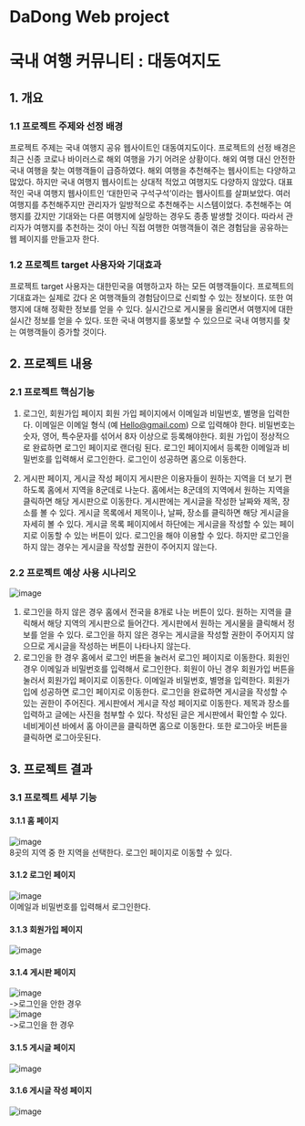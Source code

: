 # DaDong Web project

# 국내 여행 커뮤니티 : 대동여지도
## 1.	개요
### 1.1	프로젝트 주제와 선정 배경
프로젝트 주제는 국내 여행지 공유 웹사이트인 대동여지도이다. 프로젝트의 선정 배경은 최근 신종 코로나 바이러스로 해외 여행을 가기 어려운 상황이다. 해외 여행 대신 안전한 국내 여행을 찾는 여행객들이 급증하였다. 해외 여행을 추천해주는 웹사이트는 다양하고 많았다. 하지만 국내 여행지 웹사이트는 상대적 적었고 여행지도 다양하지 않았다. 대표적인 국내 여행지 웹사이트인 ‘대한민국 구석구석’이라는 웹사이트를 살펴보았다. 여러 여행지를 추천해주지만 관리자가 일방적으로 추천해주는 시스템이었다. 추천해주는 여행지를 갔지만 기대와는 다른 여행지에 실망하는 경우도 종종 발생할 것이다. 따라서 관리자가 여행지를 추천하는 것이 아닌 직접 여행한 여행객들이 겪은 경험담을 공유하는 웹 페이지를 만들고자 한다.
### 1.2	프로젝트 target 사용자와 기대효과
프로젝트 target 사용자는 대한민국을 여행하고자 하는 모든 여행객들이다. 프로젝트의 기대효과는 실제로 갔다 온 여행객들의 경험담이므로 신뢰할 수 있는 정보이다. 또한 여행지에 대해 정확한 정보를 얻을 수 있다. 실시간으로 게시물을 올리면서 여행지에 대한 실시간 정보를 얻을 수 있다. 또한 국내 여행지를 홍보할 수 있으므로 국내 여행지를 찾는 여행객들이 증가할 것이다.
## 2.	프로젝트 내용
### 2.1	프로젝트 핵심기능
1)	로그인, 회원가입 페이지
회원 가입 페이지에서 이메일과 비밀번호, 별명을 입력한다. 이메일은 이메일 형식 (예 Hello@gmail.com) 으로 입력해야 한다. 비밀번호는 숫자, 영어, 특수문자를 섞어서 8자 이상으로 등록해야한다. 회원 가입이 정상적으로 완료하면 로그인 페이지로 랜더링 된다. 로그인 페이지에서 등록한 이메일과 비밀번호를 입력해서 로그인한다. 로그인이 성공하면 홈으로 이동한다.

2)	게시판 페이지, 게시글 작성 페이지
게시판은 이용자들이 원하는 지역을 더 보기 편하도록 홈에서 지역을 8군데로 나눈다. 홈에서는 8군데의 지역에서 원하는 지역을 클릭하면 해당 게시판으로 이동한다. 게시판에는 게시글을 작성한 날짜와 제목, 장소를 볼 수 있다. 게시글 목록에서 제목이나, 날짜, 장소를 클릭하면 해당 게시글을 자세히 볼 수 있다. 게시글 목록 페이지에서 하단에는 게시글을 작성할 수 있는 페이지로 이동할 수 있는 버튼이 있다. 로그인을 해야 이용할 수 있다. 하지만 로그인을 하지 않는 경우는 게시글을 작성할 권한이 주어지지 않는다.

### 2.2	프로젝트 예상 사용 시나리오
![image](https://user-images.githubusercontent.com/59257758/122200741-48860d00-ced6-11eb-9719-41b77a8e5470.png)
1)	로그인을 하지 않은 경우
홈에서 전국을 8개로 나눈 버튼이 있다. 원하는 지역을 클릭해서 해당 지역의 게시판으로 들어간다. 게시판에서 원하는 게시물을 클릭해서 정보를 얻을 수 있다. 로그인을 하지 않은 경우는 게시글을 작성할 권한이 주어지지 않으므로 게시글을 작성하는 버튼이 나타나지 않는다.
2)	로그인을 한 경우
홈에서 로그인 버튼을 눌러서 로그인 페이지로 이동한다. 회원인 경우 이메일과 비밀번호를 입력해서 로그인한다. 회원이 아닌 경우 회원가입 버튼을 눌러서 회원가입 페이지로 이동한다. 이메일과 비밀번호, 별명을 입력한다. 회원가입에 성공하면 로그인 페이지로 이동한다. 로그인을 완료하면 게시글을 작성할 수 있는 권한이 주어진다. 게시판에서 게시글 작성 페이지로 이동한다. 제목과 장소를 입력하고 글에는 사진을 첨부할 수 있다. 작성된 글은 게시판에서 확인할 수 있다. 네비게이션 바에서 홈 아이콘을 클릭하면 홈으로 이동한다. 또한 로그아웃 버튼을 클릭하면 로그아웃된다.

## 3.	프로젝트 결과
### 3.1 프로젝트 세부 기능
#### 3.1.1	홈 페이지 <br/>
![image](https://user-images.githubusercontent.com/59257758/122201417-f98ca780-ced6-11eb-811a-afdbc4e1e9d7.png)<br/>
8곳의 지역 중 한 지역을 선택한다. 로그인 페이지로 이동할 수 있다.
<br/>

#### 3.1.2	로그인 페이지<br/>
![image](https://user-images.githubusercontent.com/59257758/122201340-e4177d80-ced6-11eb-9135-2d5c51f0e6d8.png)
<br/>
이메일과 비밀번호를 입력해서 로그인한다.

#### 3.1.3 회원가입 페이지<br/>
![image](https://user-images.githubusercontent.com/59257758/122234672-053c9600-cef8-11eb-864c-d355992fa2e3.png)<br/>

#### 3.1.4 게시판 페이지<br/>
![image](https://user-images.githubusercontent.com/59257758/122235197-7714df80-cef8-11eb-9805-ccfea79ae8e9.png)
<br/>->로그인을 안한 경우<br/>
![image](https://user-images.githubusercontent.com/59257758/122235249-8005b100-cef8-11eb-8079-02720a63fbc4.png)
<br/>->로그인을 한 경우<br/>

#### 3.1.5 게시글 페이지<br/>
![image](https://user-images.githubusercontent.com/59257758/122235318-8f84fa00-cef8-11eb-8b8e-fafd9431a1b2.png)<br/>

#### 3.1.6 게시글 작성 페이지<br/>
![image](https://user-images.githubusercontent.com/59257758/122235375-9b70bc00-cef8-11eb-8864-f8a1af4009e8.png)<br/>

